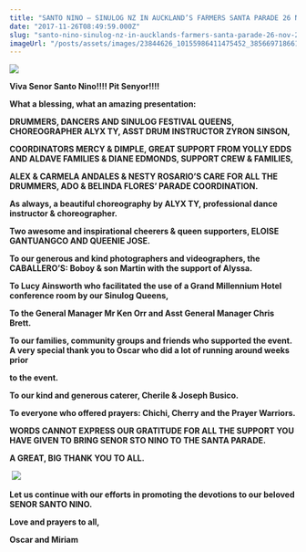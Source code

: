 ```yaml
---
title: "SANTO NINO – SINULOG NZ IN AUCKLAND’S FARMERS SANTA PARADE 26 NOV 2017"
date: "2017-11-26T08:49:59.000Z"
slug: "santo-nino-sinulog-nz-in-aucklands-farmers-santa-parade-26-nov-2017"
imageUrl: "/posts/assets/images/23844626_10155986411475452_385669718661732215_n.jpg"
---
```


![](https://i0.wp.com/santonino-nz.org/wp-content/uploads/2017/11/23844626_10155986411475452_385669718661732215_n.jpg?resize=641%2C360)

**Viva Senor Santo Nino!!!! Pit Senyor!!!!**

**What a blessing, what an amazing presentation:**

**DRUMMERS, DANCERS AND SINULOG FESTIVAL QUEENS, CHOREOGRAPHER ALYX TY, ASST DRUM INSTRUCTOR ZYRON SINSON,**

**COORDINATORS MERCY & DIMPLE, GREAT SUPPORT FROM YOLLY EDDS AND ALDAVE FAMILIES & DIANE EDMONDS, SUPPORT CREW & FAMILIES,**

**ALEX & CARMELA ANDALES & NESTY ROSARIO’S CARE FOR ALL THE DRUMMERS, ADO & BELINDA FLORES’ PARADE COORDINATION.**

**As always, a beautiful choreography by ALYX TY, professional dance instructor & choreographer.**

**Two awesome and inspirational cheerers & queen supporters, ELOISE GANTUANGCO AND QUEENIE JOSE.**

**To our generous and kind photographers and videographers, the CABALLERO’S: Boboy & son Martin with the support of Alyssa.**

**To Lucy Ainsworth who facilitated the use of a Grand Millennium Hotel conference room by our Sinulog Queens,**

**To the General Manager Mr Ken Orr and Asst General Manager Chris Brett.**

**To our families, community groups and friends who supported the event. A very special thank you to Oscar who did a lot of running around weeks prior**

**to the event.**

**To our kind and generous caterer, Cherile & Joseph Busico.**

**To everyone who offered prayers: Chichi, Cherry and the Prayer Warriors.**

**WORDS CANNOT EXPRESS OUR GRATITUDE FOR ALL THE SUPPORT YOU HAVE GIVEN TO BRING SENOR STO NINO TO THE SANTA PARADE.**

**A GREAT, BIG THANK YOU TO ALL.**

 **![](https://i0.wp.com/santonino-nz.org/wp-content/uploads/2017/11/a-big-thank-you-1024x572.jpg?resize=477%2C266)**

**Let us continue with our efforts in promoting the devotions to our beloved SENOR SANTO NINO.**

**Love and prayers to all,**

**Oscar and Miriam**